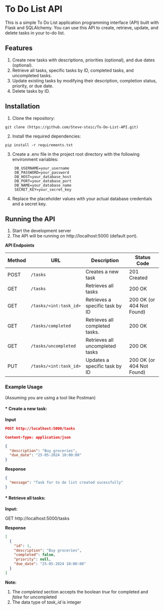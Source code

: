 # To Do List API

This is a simple To Do List application programming interface (API) built with Flask and SQLAlchemy. You can use this API to create, retrieve, update, and delete tasks in your to-do list.

## Features

1. Create new tasks with descriptions, priorities (optional), and due dates (optional).
2. Retrieve all tasks, specific tasks by ID, completed tasks, and uncompleted tasks.
3. Update existing tasks by modifying their description, completion status, priority, or due date.
4. Delete tasks by ID.

## Installation

1. Clone the repository: 

```console
git clone (https://github.com/Steve-stoic/To-Do-List-API.git)
```

2. Install the required dependencies:
 
```console
pip install -r requirements.txt
```


3. Create a .env file in the project root directory with the following environment variables:
   ```
   	DB_USERNAME=your_username
	DB_PASSWORD=your_password
	DB_HOST=your_database_host
	DB_PORT=your_database_port
	DB_NAME=your_database_name
	SECRET_KEY=your_secret_key
   ```

4. Replace the placeholder values with your actual database credentials and a secret key.

## Running the API
1. Start the development server
2. The API will be running on http://localhost:5000 (default port).
   
**API Endpoints**

| Method | URL | Description | Status Code |
|---|---|---|---|
| POST | `/tasks` | Creates a new task | 201 Created |
| GET | `/tasks` | Retrieves all tasks | 200 OK |
| GET | `/tasks/<int:task_id>` | Retrieves a specific task by ID | 200 OK (or 404 Not Found) |
| GET | `/tasks/completed` | Retrieves all completed tasks. | 200 OK |
| GET | `/tasks/uncompleted` | Retrieves all uncompleted tasks | 200 OK |
| PUT | `/tasks/<int:task_id>` | Updates a specific task by ID | 200 OK (or 404 Not Found) |

### Example Usage

(Assuming you are using a tool like Postman)

#### * Create a new task:

**Input**

```json
POST http://localhost:5000/tasks

Content-Type: application/json

{
  "description": "Buy groceries",
  "due_date": "25-05-2024 10:00:00"
}
```

**Response**

```json
{
  "message": "Task for to do list created sucessfully"
}
```
#### * Retrieve all tasks:

**Input:**

GET http://localhost:5000/tasks

**Response**
```json
[
  {
    "id": 1,
    "description": "Buy groceries",
    "completed": false,
    "priority": null,
    "due_date": "25-05-2024 10:00:00"
  }
]
```

**Note:**
1. The *completed* section accepts the boolean *true* for completed and *false* for uncompleted
2. The data type of *task_id* is integer

